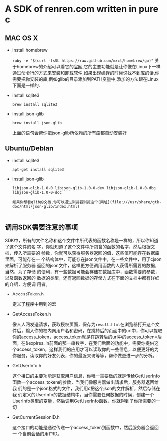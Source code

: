 A SDK of renren.com written in pure c
===

MAC OS X
-------

* install homebrew

  ```ruby -e "$(curl -fsSL https://raw.github.com/mxcl/homebrew/go)"```
  关于homebrew的介绍可以看它的[官网](mxcl.github.io/homebrew/),它的主要功能就是让你像在Linux下一样
  通过命令行的方式来安装和卸载软件,如果出现编译的时候说找不到库的话,你
  需要把你安装的库,例如glib的目录添加到PATH变量中,添加的方法跟在Linux
  下面是一样的.

* install sqlite3

  ```brew install sqlite3```
  
* install json-glib

  ```brew install json-glib```

  上面的语句会帮你把json-glib所依赖的所有库都自动安装好
  
Ubuntu/Debian
---------

* install sqlite3

  ```apt-get install sqlite3```

* install json-glib

  ```apt-get install build-essential libjson0 libjson0-dev libjson0-dbg
  libjson-glib-1.0-0 libjson-glib-1.0-0-dev libjson-glib-1.0-0-dbg
  libjson-glib-1.0-0-doc ```

  如果你想看glib的文档,你可以通过浏览器浏览这个[网址](file:///usr/share/gtk-doc/html/json-glib/index.html)
 
调用SDK需要注意的事项
-----------

  SDK中，所有的文件名称和这个文件中所代表的函数名称是一样的，所以你知道了这个文件的名
字，你就知道了这个文件中所包含的函数的名字，然后根据文档，传入所需要的
参数，你就可以获得服务器返回的值，这些值可能存在数据库里面，可能存在一
个结构体中，可能存在json文件中，在一些文件中，用了cjson来解析了服务器
返回的json文件，这样更方便调用函数的人获得所需要的数据，当然，为了存储
的便利，有一些数据可能会存储在数据库中，函数需要的参数，以及函数返回的
数据的类型，还有返回数据的存储方式在下面的文档中都有详细的介绍，方便调
用者。

* AccessToken.h

  定义了程序中用到的宏
  
* GetAccessToken.h

  像人人网发送请求，获取授权页面，保存为`result.html`在浏览器打开这个文件后，输入你的校内网用户名和密码，在跳转后的页面中的url中，你可以提取你的access_token，access_token就是在跳转后的url中的access_token=后面，在&expires_in前面的那一串数字，在我们后面的功能中，需要你提供这个access_token，这样我们的应用才可以读取你的一些信息，以便更好的为你服务，读取你的好友列表，你的最近来访等等，帮你做更进一步的分析。
  
* GetUserInfo.h

  这个接口的主要功能是获取用户信息，你唯一需要做的就是传给GetUserInfo
  函数一个access_token的参数，当我们像服务器做出请求后，服务器返回给我
  们的是一个json格式的文件，我们用c把这个json的文件解析，然后存储在我
  们定义的UserInfo的数据结构中，当你需要任何数据的时候，创建一个
  UserInfo类型的变量，然后调用GetUserInfo函数，你就得到了你所需要的一
  切

* GetCurrentSessionID.h

  这个接口的功能是通过传递一个access_token到函数中，然后服务器会返回一
  个当前会话的用户ID。